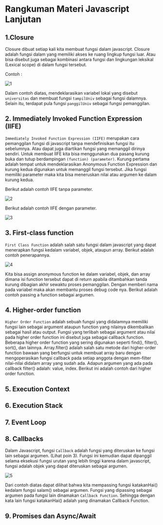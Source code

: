 # Rangkuman Materi Javascript Lanjutan
## 1.Closure
Closure dibuat setiap kali kita membuat fungsi dalam javascript. Closure adalah fungsi dalam yang memiliki akses ke ruang lingkup fungsi luar.
Atau bisa disebut juga sebagai kombinasi antara fungsi dan lingkungan leksikal (Lexical scope) di dalam fungsi tersebut.

Contoh : 

![1](https://user-images.githubusercontent.com/100962621/193505774-7337d6b8-02c3-45cd-88e8-b176501bd1eb.PNG)

Dalam contoh diatas, mendeklarasikan variabel lokal yang disebut `universitas` dan membuat fungsi `tampilUniv` sebagai fungsi dalamnya. Selain itu, terdapat pula
fungsi `panggilUniv` sebagai fungsi pemanggilan.

## 2. Immediately Invoked Function Expression (IIFE)
`Immediately Invoked Function Expression (IIFE)` merupakan cara pemanggilan fungsi di javascript tanpa mendefinisikan fungsi itu sebelumnya. Atau dapat juga diartikan
fungsi yang memanggil dirinya sendiri. Untuk membuat IIFE kita bisa menggunakan dua pasang kurung buka dan tutup berdampingan `(function) (parameter)`.
Kurung pertama adalah tempat untuk mendeklarasikan Anonymous Function Expression dan kurung kedua digunakan untuk memanggil fungsi tersebut. Jika fungsi memiliki
parameter maka kita bisa meneruskan nilai atau argumen ke dalam kurung kedua.

Berikut adalah contoh IIFE tanpa parameter.

![2](https://user-images.githubusercontent.com/100962621/193516890-1a662314-75f8-479f-81c6-a5596c17f018.PNG)

Berikut adalah contoh IIFE dengan parameter.

![3](https://user-images.githubusercontent.com/100962621/193518080-62e008cf-8dc8-4a58-b73e-8c2c44eb1e10.PNG)

## 3. First-class function
`First Class Function` adalah salah satu fungsi dalam javascript yang dapat menerapkan fungsi kedalam variabel, objek, ataupun array. Berikut adalah contoh penerapannya.

![4](https://user-images.githubusercontent.com/100962621/193523501-cd6fb9eb-835f-40b8-b09f-3b2daa3fb443.PNG)

Kita bisa assign anonymous function ke dalam variabel, objek, dan array dimana isi function tersebut dapat di return apabila ditambahkan tanda kurung dibagian akhir sewaktu proses pemanggilan. Dengan memberi nama pada variabel maka akan membantu proses debug code nya. Berikut adalah contoh passing a function sebagai argumen.

## 4. Higher-order function
`Higher Order Function` adalah sebuah fungsi yang didalamnya memiliki fungsi lain sebagai argument ataupun function yang nilainya dikembalikan sebagai hasil atau output. Fungsi yang terlibah sebagai argument atau nilai pada higher order function ini disebut juga sebagai callback function. Beberapa higher order function yang sering digunakan seperti find(), filter(), sort(), dan lainnya. Array.filter() adalah salah satu metode dari higher-order function bawaan yang berfungsi untuk membuat array baru dengan mengoperasikan fungsi callback pada setiap anggota dengan mem-filter nilai-nilai didalam array yang sudah ada. Adapun argumen yang ada pada callback filter() adalah: value, index.
Berikut ini adalah contoh dari higher order function.



## 5. Execution Context
## 6. Execution Stack
## 7. Event Loop
## 8. Callbacks
Dalam Javascript, fungsi `Callback` adalah fungsi yang diteruskan ke fungsi lain sebagai argumen. (Lihat poin 3). Fungsi ini kemudian dapat dipanggil selama eksekusi fungsi urutan yang lebih tinggi karena dalam javascript, fungsi adalah objek yang dapat diteruskan sebagai argumen.

![5](https://user-images.githubusercontent.com/100962621/193526748-7fc553c7-d047-4ed4-94f7-5dedaeed71df.PNG)

Dari contoh diatas dapat dilihat bahwa kita mempassing fungsi katakanHai() kedalam fungsi salam() sebagai argumen. Fungsi yang dipassing sebagai argumen pada fungsi lain dinamakan `Callback Function`. Sehingga dengan kata lain fungsi katakanHai() adalah yang dinamakan Callback Function.
## 9. Promises dan Async/Await

